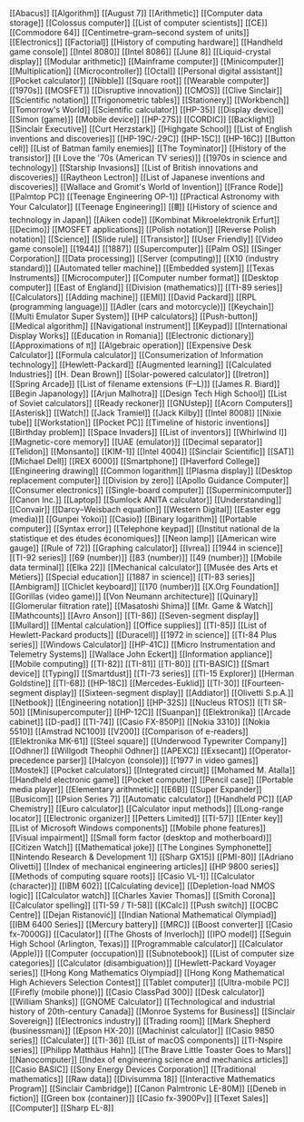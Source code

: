 [[Abacus]]
[[Algorithm]]
[[August 7]]
[[Arithmetic]]
[[Computer data storage]]
[[Colossus computer]]
[[List of computer scientists]]
[[CE]]
[[Commodore 64]]
[[Centimetre–gram–second system of units]]
[[Electronics]]
[[Factorial]]
[[History of computing hardware]]
[[Handheld game console]]
[[Intel 8080]]
[[Intel 8086]]
[[June 8]]
[[Liquid-crystal display]]
[[Modular arithmetic]]
[[Mainframe computer]]
[[Minicomputer]]
[[Multiplication]]
[[Microcontroller]]
[[Octal]]
[[Personal digital assistant]]
[[Pocket calculator]]
[[Nibble]]
[[Square root]]
[[Wearable computer]]
[[1970s]]
[[MOSFET]]
[[Disruptive innovation]]
[[CMOS]]
[[Clive Sinclair]]
[[Scientific notation]]
[[Trigonometric tables]]
[[Stationery]]
[[Workbench]]
[[Tomorrow's World]]
[[Scientific calculator]]
[[HP-35]]
[[Display device]]
[[Simon (game)]]
[[Mobile device]]
[[HP-27S]]
[[CORDIC]]
[[Backlight]]
[[Sinclair Executive]]
[[Curt Herzstark]]
[[Highgate School]]
[[List of English inventions and discoveries]]
[[HP-19C/-29C]]
[[HP-15C]]
[[HP-16C]]
[[Button cell]]
[[List of Batman family enemies]]
[[The Toyminator]]
[[History of the transistor]]
[[I Love the '70s (American TV series)]]
[[1970s in science and technology]]
[[Starship Invasions]]
[[List of British innovations and discoveries]]
[[Raytheon Lectron]]
[[List of Japanese inventions and discoveries]]
[[Wallace and Gromit's World of Invention]]
[[France Rode]]
[[Palmtop PC]]
[[Teenage Engineering OP-1]]
[[Practical Astronomy with Your Calculator]]
[[Teenage Engineering]]
[[🖩]]
[[History of science and technology in Japan]]
[[Aiken code]]
[[Kombinat Mikroelektronik Erfurt]]
[[Decimo]]
[[MOSFET applications]]
[[Polish notation]]
[[Reverse Polish notation]]
[[Science]]
[[Slide rule]]
[[Transistor]]
[[User Friendly]]
[[Video game console]]
[[1944]]
[[1887]]
[[Supercomputer]]
[[Palm OS]]
[[Singer Corporation]]
[[Data processing]]
[[Server (computing)]]
[[X10 (industry standard)]]
[[Automated teller machine]]
[[Embedded system]]
[[Texas Instruments]]
[[Microcomputer]]
[[Computer number format]]
[[Desktop computer]]
[[East of England]]
[[Division (mathematics)]]
[[TI-89 series]]
[[Calculators]]
[[Adding machine]]
[[EMI]]
[[David Packard]]
[[RPL (programming language)]]
[[Adler (cars and motorcycle)]]
[[Keychain]]
[[Multi Emulator Super System]]
[[HP calculators]]
[[Push-button]]
[[Medical algorithm]]
[[Navigational instrument]]
[[Keypad]]
[[International Display Works]]
[[Education in Romania]]
[[Electronic dictionary]]
[[Approximations of π]]
[[Algebraic operation]]
[[Expensive Desk Calculator]]
[[Formula calculator]]
[[Consumerization of Information technology]]
[[Hewlett-Packard]]
[[Augmented learning]]
[[Calculated Industries]]
[[H. Dean Brown]]
[[Solar-powered calculator]]
[[Iretron]]
[[Spring Arcade]]
[[List of filename extensions (F–L)]]
[[James R. Biard]]
[[Begin Japanology]]
[[Arjun Malhotra]]
[[Design Tech High School]]
[[List of Soviet calculators]]
[[Ready reckoner]]
[[GNUstep]]
[[Acorn Computers]]
[[Asterisk]]
[[Watch]]
[[Jack Tramiel]]
[[Jack Kilby]]
[[Intel 8008]]
[[Nixie tube]]
[[Workstation]]
[[Pocket PC]]
[[Timeline of historic inventions]]
[[Birthday problem]]
[[Space Invaders]]
[[List of inventors]]
[[Whirlwind I]]
[[Magnetic-core memory]]
[[UAE (emulator)]]
[[Decimal separator]]
[[Telidon]]
[[Monsanto]]
[[KIM-1]]
[[Intel 4004]]
[[Sinclair Scientific]]
[[SAT]]
[[Michael Dell]]
[[REX 6000]]
[[Smartphone]]
[[Haverford College]]
[[Engineering drawing]]
[[Common logarithm]]
[[Plasma display]]
[[Desktop replacement computer]]
[[Division by zero]]
[[Apollo Guidance Computer]]
[[Consumer electronics]]
[[Single-board computer]]
[[Superminicomputer]]
[[Canon Inc.]]
[[Laptop]]
[[Sumlock ANITA calculator]]
[[Understanding]]
[[Convair]]
[[Darcy–Weisbach equation]]
[[Western Digital]]
[[Easter egg (media)]]
[[Gunpei Yokoi]]
[[Casio]]
[[Binary logarithm]]
[[Portable computer]]
[[Syntax error]]
[[Telephone keypad]]
[[Institut national de la statistique et des études économiques]]
[[Neon lamp]]
[[American wire gauge]]
[[Rule of 72]]
[[Graphing calculator]]
[[Ivrea]]
[[1944 in science]]
[[TI-92 series]]
[[69 (number)]]
[[83 (number)]]
[[49 (number)]]
[[Mobile data terminal]]
[[Elka 22]]
[[Mechanical calculator]]
[[Musée des Arts et Métiers]]
[[Special education]]
[[1887 in science]]
[[TI-83 series]]
[[Ambigram]]
[[Chiclet keyboard]]
[[170 (number)]]
[[X.Org Foundation]]
[[Gorillas (video game)]]
[[Von Neumann architecture]]
[[Quinary]]
[[Glomerular filtration rate]]
[[Masatoshi Shima]]
[[Mr. Game & Watch]]
[[Mathcounts]]
[[Avro Anson]]
[[TI-86]]
[[Seven-segment display]]
[[Mullard]]
[[Mental calculation]]
[[Office supplies]]
[[TI-85]]
[[List of Hewlett-Packard products]]
[[Duracell]]
[[1972 in science]]
[[TI-84 Plus series]]
[[Windows Calculator]]
[[HP-41C]]
[[Micro Instrumentation and Telemetry Systems]]
[[Wallace John Eckert]]
[[Information appliance]]
[[Mobile computing]]
[[TI-82]]
[[TI-81]]
[[TI-80]]
[[TI-BASIC]]
[[Smart device]]
[[Typing]]
[[Smartdust]]
[[TI-73 series]]
[[TI-15 Explorer]]
[[Herman Goldstine]]
[[TI-68]]
[[HP-18C]]
[[Mercedes-Euklid]]
[[TI-30]]
[[Fourteen-segment display]]
[[Sixteen-segment display]]
[[Addiator]]
[[Olivetti S.p.A.]]
[[Netbook]]
[[Engineering notation]]
[[HP-32S]]
[[Nucleus RTOS]]
[[TI SR-50]]
[[Minisupercomputer]]
[[HP-12C]]
[[Suanpan]]
[[Elektronika]]
[[Arcade cabinet]]
[[D-pad]]
[[TI-74]]
[[Casio FX-850P]]
[[Nokia 3310]]
[[Nokia 5510]]
[[Amstrad NC100]]
[[V200]]
[[Comparison of e-readers]]
[[Elektronika MK-61]]
[[Steel square]]
[[Underwood Typewriter Company]]
[[Odhner]]
[[Willgodt Theophil Odhner]]
[[APEXC]]
[[Exsecant]]
[[Operator-precedence parser]]
[[Halcyon (console)]]
[[1977 in video games]]
[[Mostek]]
[[Pocket calculators]]
[[Integrated circuit]]
[[Mohamed M. Atalla]]
[[Handheld electronic game]]
[[Pocket computer]]
[[Pencil case]]
[[Portable media player]]
[[Elementary arithmetic]]
[[E6B]]
[[Super Expander]]
[[Busicom]]
[[Psion Series 7]]
[[Automatic calculator]]
[[Handheld PC]]
[[AP Chemistry]]
[[Euro calculator]]
[[Calculator input methods]]
[[Long-range locator]]
[[Electronic organizer]]
[[Petters Limited]]
[[TI-57]]
[[Enter key]]
[[List of Microsoft Windows components]]
[[Mobile phone features]]
[[Visual impairment]]
[[Small form factor (desktop and motherboard)]]
[[Citizen Watch]]
[[Mathematical joke]]
[[The Longines Symphonette]]
[[Nintendo Research & Development 1]]
[[Sharp GX15]]
[[PMI-80]]
[[Adriano Olivetti]]
[[Index of mechanical engineering articles]]
[[HP 9800 series]]
[[Methods of computing square roots]]
[[Casio VL-1]]
[[Calculator (character)]]
[[IBM 602]]
[[Calculating device]]
[[Depletion-load NMOS logic]]
[[Calculator watch]]
[[Charles Xavier Thomas]]
[[Smith Corona]]
[[Calculator spelling]]
[[TI-59 / TI-58]]
[[KCalc]]
[[Push switch]]
[[OCBC Centre]]
[[Dejan Ristanović]]
[[Indian National Mathematical Olympiad]]
[[IBM 6400 Series]]
[[Mercury battery]]
[[MRC]]
[[Boost converter]]
[[Casio fx-7000G]]
[[Caculator]]
[[The Ghosts of Inverloch]]
[[IPO model]]
[[Seguin High School (Arlington, Texas)]]
[[Programmable calculator]]
[[Calculator (Apple)]]
[[Computer (occupation)]]
[[Subnotebook]]
[[List of computer size categories]]
[[Calculator (disambiguation)]]
[[Hewlett-Packard Voyager series]]
[[Hong Kong Mathematics Olympiad]]
[[Hong Kong Mathematical High Achievers Selection Contest]]
[[Tablet computer]]
[[Ultra-mobile PC]]
[[Firefly (mobile phone)]]
[[Casio ClassPad 300]]
[[Desk calculator]]
[[William Shanks]]
[[GNOME Calculator]]
[[Technological and industrial history of 20th-century Canada]]
[[Monroe Systems for Business]]
[[Sinclair Sovereign]]
[[Electronics industry]]
[[Trading room]]
[[Mark Shepherd (businessman)]]
[[Epson HX-20]]
[[Machinist calculator]]
[[Casio 9850 series]]
[[Calculater]]
[[TI-36]]
[[List of macOS components]]
[[TI-Nspire series]]
[[Philipp Matthäus Hahn]]
[[The Brave Little Toaster Goes to Mars]]
[[Nanocomputer]]
[[Index of engineering science and mechanics articles]]
[[Casio BASIC]]
[[Sony Energy Devices Corporation]]
[[Traditional mathematics]]
[[Raw data]]
[[Divisumma 18]]
[[Interactive Mathematics Program]]
[[Sinclair Cambridge]]
[[Canon Palmtronic LE-80M]]
[[Deneb in fiction]]
[[Green box (container)]]
[[Casio fx-3900Pv]]
[[Texet Sales]]
[[Computer]]
[[Sharp EL-8]]
